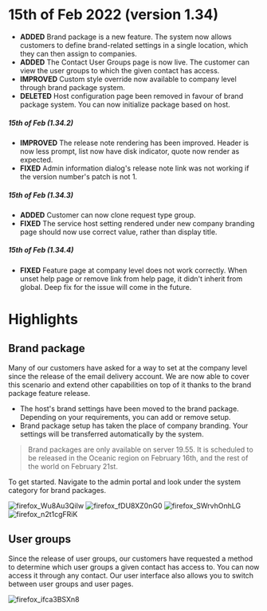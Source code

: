 # 15th of Feb 2022 (version 1.34)

- **ADDED** Brand package is a new feature. The system now allows customers to define brand-related settings in a single location, which they can then assign to companies.
- **ADDED** The Contact User Groups page is now live. The customer can view the user groups to which the given contact has access. 
- **IMPROVED** Custom style override now available to company level through brand package system.
- **DELETED** Host configuration page been removed in favour of brand package system. You can now initialize package based on host.

##### 15th of Feb (1.34.2)
- **IMPROVED** The release note rendering has been improved. Header is now less prompt, list now have disk indicator, quote now render as expected.
- **FIXED** Admin information dialog's release note link was not working if the version number's patch is not 1.

##### 15th of Feb (1.34.3)
- **ADDED** Customer can now clone request type group.
- **FIXED** The service host setting rendered under new company branding page should now use correct value, rather than display title.

##### 15th of Feb (1.34.4)
- **FIXED** Feature page at company level does not work correctly. When unset help page or remove link from help page, it didn't inherit from global. Deep fix for the issue will come in the future.

# Highlights

## Brand package

Many of our customers have asked for a way to set at the company level since the release of the email delivery account. We are now able to cover this scenario and extend other capabilities on top of it thanks to the brand package feature release.

- The host's brand settings have been moved to the brand package. Depending on your requirements, you can add or remove setup.
- Brand package setup has taken the place of company branding. Your settings will be transferred automatically by the system.

> Brand packages are only available on server 19.55. It is scheduled to be released in the Oceanic region on February 16th, and the rest of the world on February 21st. 

To get started. Navigate to the admin portal and look under the system category for brand packages.

![firefox_Wu8Au3QiIw](https://user-images.githubusercontent.com/1712143/153964870-183df713-d4f8-4572-9e1c-358a4bc62ec7.png)
![firefox_fDU8XZ0nG0](https://user-images.githubusercontent.com/1712143/153964877-aff52101-8b01-4529-8cc1-aed6b7c0b93e.png)
![firefox_SWrvhOnhLG](https://user-images.githubusercontent.com/1712143/153964883-c57bd1d1-b145-4ebd-a627-67b6b55e5649.png)
![firefox_n2t1cgFRiK](https://user-images.githubusercontent.com/1712143/153964890-dd2c84a1-aed3-4756-924a-8f71a30fb144.png)

## User groups

Since the release of user groups, our customers have requested a method to determine which user groups a given contact has access to. You can now access it through any contact. Our user interface also allows you to switch between user groups and user pages.

![firefox_ifca3BSXn8](https://user-images.githubusercontent.com/1712143/153965596-7e84d48a-bcbd-4084-a924-e3c01bee28f5.png)
